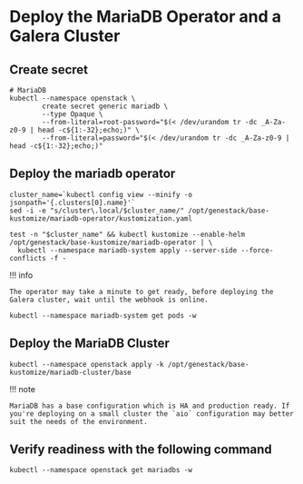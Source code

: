 # Deploy the MariaDB Operator and a Galera Cluster

## Create secret

``` shell
# MariaDB
kubectl --namespace openstack \
        create secret generic mariadb \
        --type Opaque \
        --from-literal=root-password="$(< /dev/urandom tr -dc _A-Za-z0-9 | head -c${1:-32};echo;)" \
        --from-literal=password="$(< /dev/urandom tr -dc _A-Za-z0-9 | head -c${1:-32};echo;)"
```

## Deploy the mariadb operator

``` shell
cluster_name=`kubectl config view --minify -o jsonpath='{.clusters[0].name}'`
sed -i -e "s/cluster\.local/$cluster_name/" /opt/genestack/base-kustomize/mariadb-operator/kustomization.yaml

test -n "$cluster_name" && kubectl kustomize --enable-helm /opt/genestack/base-kustomize/mariadb-operator | \
  kubectl --namespace mariadb-system apply --server-side --force-conflicts -f -
```

!!! info

    The operator may take a minute to get ready, before deploying the Galera cluster, wait until the webhook is online.

``` shell
kubectl --namespace mariadb-system get pods -w
```

## Deploy the MariaDB Cluster

``` shell
kubectl --namespace openstack apply -k /opt/genestack/base-kustomize/mariadb-cluster/base
```

!!! note

    MariaDB has a base configuration which is HA and production ready. If you're deploying on a small cluster the `aio` configuration may better suit the needs of the environment.

## Verify readiness with the following command

``` shell
kubectl --namespace openstack get mariadbs -w
```
